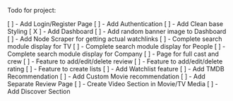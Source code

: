 Todo for project:

[ ] - Add Login/Register Page
[ ] - Add Authentication
[ ] - Add Clean base Styling
[ X ] - Add Dashboard
[ ] - Add random banner image to Dashboard
[ ] - Add Node Scraper for getting actual watchlinks
[ ] - Complete search module display for TV
[ ] - Complete search module display for People
[ ] - Complete search module display for Company
[ ] - Page for full cast and crew
[ ] - Feature to add/edit/delete review
[ ] - Feature to add/edit/delete rating
[ ] - Feature to create lists
[ ] - Add Watchlist feature
[ ] - Add TMDB Recommendation
[ ] - Add Custom Movie recommendation
[ ] - Add Separate Review Page
[ ] - Create Video Section in Movie/TV Media
[ ] - Add Discover Section
